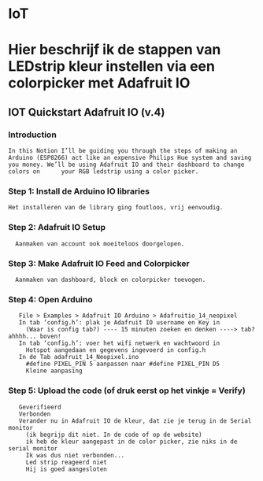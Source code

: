 # IoT
# Hier beschrijf ik de stappen van LEDstrip kleur instellen via een colorpicker met Adafruit IO
  ## IOT Quickstart Adafruit IO (v.4)
  ### Introduction
    In this Notion I’ll be guiding you through the steps of making an Arduino (ESP8266) act like an expensive Philips Hue system and saving you money. We’ll be using Adafruit IO and their dashboard to change colors on      your RGB ledstrip using a color picker.
  ### Step 1: Install de Arduino IO libraries
    Het installeren van de library ging foutloos, vrij eenvoudig.
      
  ### Step 2: Adafruit IO Setup
      Aanmaken van account ook moeiteloos doorgelopen.
      
  ### Step 3: Make Adafruit IO Feed and Colorpicker
      Aanmaken van dashboard, block en colorpicker toevogen.
      
  ### Step 4: Open Arduino
       File > Examples > Adafruit IO Arduino > Adafruitio_14_neopixel
       In tab ‘config.h’: plak je Adafruit IO username en Key in
         (Waar is config tab?) ---- 15 minuten zoeken en denken ----> tab? ahhhh... boven!
       In tab ‘config.h’: voer het wifi netwerk en wachtwoord in
         Hotspot aangedaan en gegevens ingevoerd in config.h
       In de Tab adafruit_14_Neopixel.ino
         #define PIXEL_PIN 5 aanpassen naar #define PIXEL_PIN D5
         Kleine aanpasing
   
  ### Step 5: Upload the code (of druk eerst op het vinkje =  Verify)
       Geverifieerd
       Verbonden
       Verander nu in Adafruit IO de kleur, dat zie je terug in de Serial monitor
         (ik begrijp dit niet. In de code of op de website)
         ik heb de kleur aangepast in de color picker, zie niks in de serial monitor
         Ik was dus niet verbonden...
         Led strip reageerd niet
         Hij is goed aangesloten
       



  
